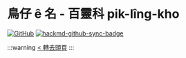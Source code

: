 # 鳥仔 ê 名 - 百靈科 pik-lîng-kho

[![GitHub](https://img.shields.io/badge/GitHub-black?logo=github)](https://github.com/siansiansu/tsiau-a-e-mia)
[![hackmd-github-sync-badge](https://hackmd.io/GYWmxCkKSua9z_PgAVhXlg/badge)](https://hackmd.io/GYWmxCkKSua9z_PgAVhXlg)

:::warning
[< 轉去頭頁](https://hackmd.io/@siansiansu/Hy4VzNvha)
:::
